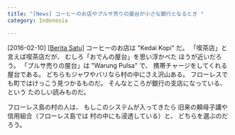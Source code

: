 ```yaml
---
title: "[News] コーヒーのお店やプルサ売りの屋台が小さな銀行となるとき "
category: Indonesia

---
```


[2016-02-10] [[Berita Satu]](http://brt.st/54XF)  コーヒーのお店は "Kedai Kopi" だ。
「喫茶店」と言えば喫茶店だが、
むしろ「おでんの屋台」を思い浮かべた
ほうが近いだろう。
「プルサ売りの屋台」は "Warung Pulsa" で、
携帯チャージをしてくれる屋台である。
どちらもジャワやバリなら村の中にさえ沢山ある。
フローレスでも町ではけっこう見つかるものだ。
そんなところが銀行の支店になっている、という
たのしい読みものだ。

 フローレス島の村の人は、
もしこのシステムが入ってきたら
旧来の頼母子講や信用組合（フローレス島では
村の中にも浸透している）と、
どちらを選ぶのだろう。

